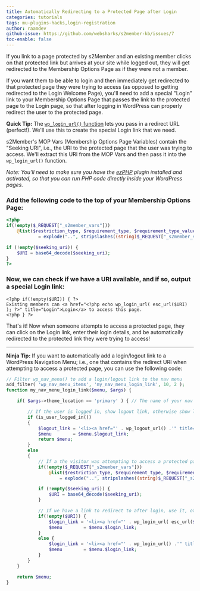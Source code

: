 ```yaml
---
title: Automatically Redirecting to a Protected Page after Login
categories: tutorials
tags: mu-plugins-hacks,login-registration
author: raamdev
github-issue: https://github.com/websharks/s2member-kb/issues/7
toc-enable: false
---
```


If you link to a page protected by s2Member and an existing member clicks on that protected link but arrives at your site while logged out, they will get redirected to the Membership Options Page as if they were not a member. 

If you want them to be able to login and then immediately get redirected to that protected page they were trying to access (as opposed to getting redirected to the Login Welcome Page), you'll need to add a special "Login" link to your Membership Options Page that passes the link to the protected page to the Login page, so that after logging in WordPress can properly redirect the user to the protected page.

**Quick Tip:** The [`wp_login_url()` function](http://codex.wordpress.org/Function_Reference/wp_login_url) lets you pass in a redirect URL (perfect!). We'll use this to create the special Login link that we need.

s2Member's MOP Vars (Membership Options Page Variables) contain the "Seeking URI", i.e., the URI to the protected page that the user was trying to access. We'll extract this URI from the MOP Vars and then pass it into the `wp_login_url()` function.

_Note: You'll need to make sure you have the [ezPHP](http://wordpress.org/plugins/ezphp/) plugin installed and activated, so that you can run PHP code directly inside your WordPress pages._

### Add the following code to the top of your Membership Options Page:

```php
<?php
if(!empty($_REQUEST["_s2member_vars"]))
    @list($restriction_type, $requirement_type, $requirement_type_value, $seeking_type, $seeking_type_value, $seeking_uri)
            = explode("..", stripslashes((string)$_REQUEST["_s2member_vars"]));

if (!empty($seeking_uri)) {
    $URI = base64_decode($seeking_uri);
}
?>
```

### Now, we can check if we have a URI available, and if so, output a special Login link:

```
<?php if(!empty($URI)) { ?>
Existing members can <a href="<?php echo wp_login_url( esc_url($URI) ); ?>" title="Login">Login</a> to access this page.
<?php } ?>
```

That's it! Now when someone attempts to access a protected page, they can click on the Login link, enter their login details, and be automatically redirected to the protected link they were trying to access!

---

**Ninja Tip:** If you want to automatically add a login/logout link to a WordPress Navigation Menu; i.e., one that contains the redirect URI when attempting to access a protected page, you can use the following code:

```php
// Filter wp_nav_menu() to add a login/logout link to the nav menu
add_filter( 'wp_nav_menu_items', 'my_nav_menu_login_link', 10, 2 );
function my_nav_menu_login_link($menu, $args) {

	if( $args->theme_location == 'primary' ) { // The name of your nav menu location, see http://codex.wordpress.org/Navigation_Menus#Display_Menus_on_Theme

		// If the user is logged in, show logout link, otherwise show login link
		if (is_user_logged_in())
		{
			$logout_link = '<li><a href="' . wp_logout_url() .'" title="Logout">Logout</a></li>';
			$menu        = $menu.$logout_link;
			return $menu;
		}
		else
		{
			// If a the visitor was attempting to access a protected page, extract the URI
			if(!empty($_REQUEST["_s2member_vars"]))
				@list($restriction_type, $requirement_type, $requirement_type_value, $seeking_type, $seeking_type_value, $seeking_uri)
					= explode("..", stripslashes((string)$_REQUEST["_s2member_vars"]));

			if (!empty($seeking_uri)) {
				$URI = base64_decode($seeking_uri);
			}

			// If we have a link to redirect to after login, use it, otherwise use the default login URL
			if(!empty($URI)) {
				$login_link = '<li><a href="' . wp_login_url( esc_url($URI) ) .'" title="Login">Login</a></li>';
				$menu        = $menu.$login_link;
			}
			else {
				$login_link = '<li><a href="' . wp_login_url() .'" title="Login">Login</a></li>';
				$menu        = $menu.$login_link;
			}
		}
	}

	return $menu;
}
```
